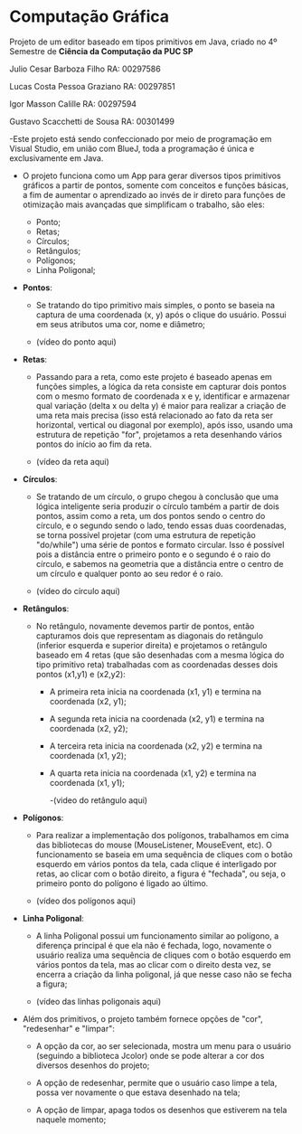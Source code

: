 # Computação Gráfica
Projeto de um editor baseado em tipos primitivos em Java, criado no 4º Semestre de **Ciência da Computação da PUC SP**

Julio Cesar Barboza Filho RA: 00297586  

Lucas Costa Pessoa Graziano RA: 00297851  

Igor Masson Calille RA: 00297594  

Gustavo Scacchetti de Sousa RA: 00301499  


-Este projeto está sendo confeccionado por meio de programação em Visual Studio, em união com BlueJ, toda a programação é única e exclusivamente em Java.

- O projeto funciona como um App para gerar diversos tipos primitivos gráficos a partir de pontos, somente com conceitos e funções básicas, a fim de aumentar o aprendizado ao invés de ir direto para funções de otimização mais avançadas que simplificam o trabalho, são eles: 
  - Ponto;
  - Retas;
  - Círculos;
  - Retângulos;
  - Polígonos;
  - Linha Poligonal;
  
- **Pontos**:
  - Se tratando do tipo primitivo mais simples, o ponto se baseia na captura de uma coordenada (x, y) após o clique do usuário. Possui em seus atributos uma cor, nome e diâmetro;
  
  - (vídeo do ponto aqui)
    
- **Retas**: 
  - Passando para a reta, como este projeto é baseado apenas em funções simples, a lógica da reta consiste em capturar dois pontos com o mesmo formato de coordenada x e y, identificar e armazenar qual variação (delta x ou delta y) é maior para realizar a criação de uma reta mais precisa (isso está relacionado ao fato da reta ser horizontal, vertical ou diagonal por exemplo), após isso, usando uma estrutura de repetição "for", projetamos a reta desenhando vários pontos do início ao fim da reta.
  
  - (vídeo da reta aqui)
    
   
- **Círculos**:
  - Se tratando de um círculo, o grupo chegou à conclusão que uma lógica inteligente seria produzir o círculo também a partir de dois pontos, assim como a reta, um dos pontos sendo o centro do círculo, e o segundo sendo o lado, tendo essas duas coordenadas, se torna possível projetar (com uma estrutura de repetição "do/while") uma série de pontos e formato circular. Isso é possível pois a distância entre o primeiro ponto e o segundo é o raio do círculo, e sabemos na geometria que a distância entre o centro de um círculo e qualquer ponto ao seu redor é o raio.
  
  - (vídeo do círculo aqui)
  
  
- **Retângulos**:
  - No retângulo, novamente devemos partir de pontos, então capturamos dois que representam as diagonais do retângulo (inferior esquerda e superior direita) e projetamos o retângulo baseado em 4 retas (que são desenhadas com a mesma lógica do tipo primitivo reta) trabalhadas com as coordenadas desses dois pontos (x1,y1) e (x2,y2):
    - A primeira reta inicia na coordenada (x1, y1) e termina na coordenada (x2, y1);
    - A segunda reta inicia na coordenada (x2, y1) e termina na coordenada (x2, y2);
    - A terceira reta inicia na coordenada (x2, y2) e termina na coordenada (x1, y2);
    - A quarta reta inicia na coordenada (x1, y2) e termina na coordenada (x1, y1);
    
      -(video do retângulo aqui)
      
- **Polígonos**:
  - Para realizar a implementação dos polígonos, trabalhamos em cima das bibliotecas do mouse (MouseListener, MouseEvent, etc). O funcionamento se baseia em uma sequência de cliques com o botão esquerdo em vários pontos da tela, cada clique é interligado por retas, ao clicar com o botão direito, a figura é "fechada", ou seja, o primeiro ponto do polígono é ligado ao último.  
  
  - (vídeo dos polígonos aqui)
    
- **Linha Poligonal**:
  - A linha Poligonal possui um funcionamento similar ao polígono, a diferença principal é que ela não é fechada, logo, novamente o usuário realiza uma sequência de cliques com o botão esquerdo em vários pontos da tela, mas ao clicar com o direito desta vez, se encerra a criação da linha poligonal, já que nesse caso não se fecha a figura;

  - (vídeo das linhas poligonais aqui)
  
- Além dos primitivos, o projeto também fornece opções de "cor", "redesenhar" e "limpar":
  - A opção da cor, ao ser selecionada, mostra um menu para o usuário (seguindo a biblioteca Jcolor) onde se pode alterar a cor dos diversos desenhos do projeto;  
  
  - A opção de redesenhar, permite que o usuário caso limpe a tela, possa ver novamente o que estava desenhado na tela;  
  
  - A opção de limpar, apaga todos os desenhos que estiverem na tela naquele momento;  
